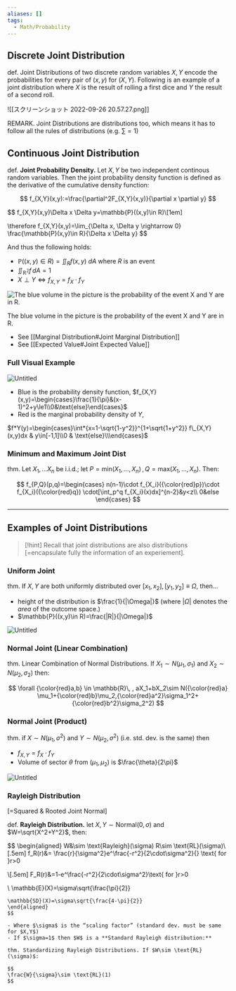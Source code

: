 ```yaml
---
aliases: []
tags:
  - Math/Probability
---
```


## Discrete Joint Distribution

def. Joint Distributions of two discrete random variables $X, Y$ encode the probabilities for every pair of $(x,y)$ for $(X,Y)$. Following is an example of a joint distribution where $X$ is the result of rolling a first dice and $Y$ the result of a second roll.

![[スクリーンショット 2022-09-26 20.57.27.png]]

REMARK. Joint Distributions are distributions too, which means it has to follow all the rules of distributions (e.g. $\sum=1$)

## Continuous Joint Distribution

def. **Joint Probability Density.** Let $X,Y$ be two independent continous random variables. Then the joint probability density function is defined as the derivative of the cumulative density function:

$$
f_{X,Y}(x,y):=\frac{\partial^2F_{X,Y}(x,y)}{\partial x \partial y}
$$

$$
f_{X,Y}(x,y)\Delta x \Delta y=\mathbb{P}((x,y)\in R)\\[1em]

\therefore f_{X,Y}(x,y)=\lim_{\Delta x, \Delta y \rightarrow 0} \frac{\mathbb{P}(x,y)\in R}{\Delta x \Delta y}
$$

And thus the following holds:

- $\mathbb{P}((x,y)\in R)=\iint_Rf(x,y)\ dA$ where $R$ is an event
- $\iint_\mathbb{R^2}f\,dA=1$
- $X\perp Y \Leftrightarrow f_{X,Y}=f_X \cdot f_Y$

![The blue volume in the picture is the probability of the event X and Y are in R.](Untitled%2028.png)

The blue volume in the picture is the probability of the event X and Y are in R.

- See [[Marginal Distribution#Joint Marginal Distribution]]
- See [[Expected Value#Joint Expected Value]]

### Full Visual Example

![Untitled](Untitled%202%209.png)

- Blue is the probability density function, $f_{X,Y}(x,y)=\begin{cases}\frac{1}{\pi}&(x-1)^2+y\le1\\0&\text{else}\end{cases}$
- Red is the marginal probability density of $Y$,

$f*Y(y)=\begin{cases}\int*{x=1-\sqrt{1-y^2}}^{1+\sqrt{1+y^2}} f\_{X,Y}(x,y)dx & y\in[-1,1]\\0 & \text{else}\\\end{cases}$

### Minimum and Maximum Joint Dist

thm. Let $X_1,…X_n$ be i.i.d.; let $P=\text{min}(X_1,…,X_n)\,,\,Q=\text{max}(X_1,…,X_n)$. Then:

$$
f_{P,Q}(p,q)=\begin{cases}
n(n-1)\cdot f_{X_i}({\color{red}p})\cdot f_{X_i}({\color{red}q}) \cdot[\int_p^q f_{X_i}(x)dx]^{n-2}&y<z\\
0&else
\end{cases}
$$

---

## Examples of Joint Distributions

> [!hint]
Recall that joint distributions are also distributions \[=encapsulate fully the information of an experiement].

### Uniform Joint

thm. If $X,Y$ are both uniformly distributed over $[x_1,x_2],[y_1,y_2]\equiv \Omega$, then…

- height of the distribution is $\frac{1}{|\Omega|}$ (where $|\Omega|$ denotes the _area_ of the outcome space.)
- $\mathbb{P}((x,y)\in R)=\frac{|R|}{|\Omega|}$

![Untitled](Untitled%203%207.png)

### Normal Joint (Linear Combination)

thm. Linear Combination of Normal Distributions. If $X_1\sim N(\mu_1,\sigma_1)$ and $X_2\sim N(\mu_2,\sigma_2)$ then:

$$
\forall {\color{red}a,b} \in \mathbb{R}\, ,
aX_1+bX_2\sim N({\color{red}a} \mu_1+{\color{red}b}\mu_2,{\color{red}a^2}\sigma_1^2+{\color{red}b^2}\sigma_2^2)
$$

### Normal Joint (Product)

thm. if $X\sim N(\mu_1,\sigma^2)$ and $Y\sim N(\mu_2,\sigma^2)$ (i.e. std. dev. is the same) then

- $f_{X,Y}=f_X\cdot f_Y$
- Volume of sector $\theta$ from $(\mu_1,\mu_2)$ is $\frac{\theta}{2\pi}$

![Untitled](Untitled%204%205.png)

### Rayleigh Distribution

\[=Squared & Rooted Joint Normal]

def. **Rayleigh Distribution.** let $X,Y\sim \text{Normal}(0,\sigma)$ and $W=\sqrt{X^2+Y^2}$, then:

$$
\begin{aligned}
W&\sim \text{Rayleigh}(\sigma)
R\sim \text{RL}(\sigma)\\[.5em]
f_R(r)&=
\frac{r}{\sigma^2}e^\frac{-r^2}{2\cdot\sigma^2}{} \text{ for }r>0

\\[.5em]
F_R(r)&=1-e^\frac{-r^2}{2\cdot\sigma^2}\text{ for }r>0

\\
\mathbb{E}(X)=\sigma\sqrt{\frac{\pi}{2}}
~~~&~~~~~~
\mathbb{SD}(X)=\sigma\sqrt{\frac{4-\pi}{2}}
\end{aligned}
$$

- Where $\sigma$ is the “scaling factor” (standard dev. must be same for $X,Y$)
- If $\sigma=1$ then $W$ is a **Standard Rayleigh distribution:**

thm. Standardizing Rayleigh Distributions. If $W\sim \text{RL}(\sigma)$:

$$
\frac{W}{\sigma}\sim \text{RL}(1)
$$
